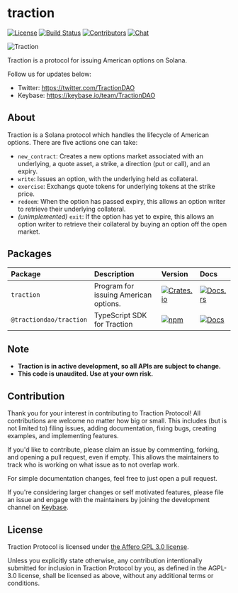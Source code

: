 # traction

[![License](https://img.shields.io/crates/l/traction)](https://github.com/TractionDAO/traction/blob/master/LICENSE.md)
[![Build Status](https://img.shields.io/github/workflow/status/TractionDAO/traction/E2E/master)](https://github.com/TractionDAO/traction/actions/workflows/programs-e2e.yml?query=branch%3Amaster)
[![Contributors](https://img.shields.io/github/contributors/TractionDAO/traction)](https://github.com/TractionDAO/traction/graphs/contributors)
[![Chat](https://img.shields.io/badge/chat-on%20keybase-success)](https://keybase.io/team/TractionDAO)

![Traction](/images/traction.png)

Traction is a protocol for issuing American options on Solana.

Follow us for updates below:

- Twitter: https://twitter.com/TractionDAO
- Keybase: https://keybase.io/team/TractionDAO

## About

Traction is a Solana protocol which handles the lifecycle of American options. There are five actions one can take:

- `new_contract`: Creates a new options market associated with an underlying, a quote asset, a strike, a direction (put or call), and an expiry.
- `write`: Issues an option, with the underlying held as collateral.
- `exercise`: Exchangs quote tokens for underlying tokens at the strike price.
- `redeem`: When the option has passed expiry, this allows an option writer to retrieve their underlying collateral.
- _(unimplemented)_ `exit`: If the option has yet to expire, this allows an option writer to retrieve their collateral by buying an option off the open market.

## Packages

| Package                 | Description                           | Version                                                                                                               | Docs                                                                                        |
| :---------------------- | :------------------------------------ | :-------------------------------------------------------------------------------------------------------------------- | :------------------------------------------------------------------------------------------ |
| `traction`              | Program for issuing American options. | [![Crates.io](https://img.shields.io/crates/v/traction)](https://crates.io/crates/traction)                           | [![Docs.rs](https://docs.rs/traction/badge.svg)](https://docs.rs/traction)                  |
| `@tractiondao/traction` | TypeScript SDK for Traction           | [![npm](https://img.shields.io/npm/v/@tractiondao/traction.svg)](https://www.npmjs.com/package/@tractiondao/traction) | [![Docs](https://img.shields.io/badge/docs-typedoc-blue)](https://docs.traction.market/ts/) |

## Note

- **Traction is in active development, so all APIs are subject to change.**
- **This code is unaudited. Use at your own risk.**

## Contribution

Thank you for your interest in contributing to Traction Protocol! All contributions are welcome no
matter how big or small. This includes (but is not limited to) filing issues,
adding documentation, fixing bugs, creating examples, and implementing features.

If you'd like to contribute, please claim an issue by commenting, forking, and
opening a pull request, even if empty. This allows the maintainers to track who
is working on what issue as to not overlap work.

For simple documentation changes, feel free to just open a pull request.

If you're considering larger changes or self motivated features, please file an issue
and engage with the maintainers by joining the development channel on [Keybase](https://keybase.io/team/TractionDAO).

## License

Traction Protocol is licensed under [the Affero GPL 3.0 license](/LICENSE.txt).

Unless you explicitly state otherwise, any contribution intentionally submitted for inclusion in Traction Protocol by you, as defined in the AGPL-3.0 license, shall be licensed as above, without any additional terms or conditions.
